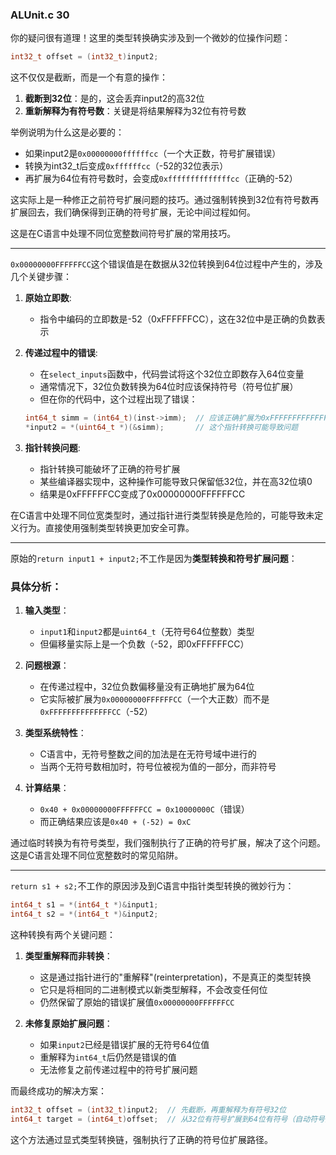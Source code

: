 ### ALUnit.c  30

你的疑问很有道理！这里的类型转换确实涉及到一个微妙的位操作问题：

```c
int32_t offset = (int32_t)input2;
```

这不仅仅是截断，而是一个有意的操作：

1. **截断到32位**：是的，这会丢弃input2的高32位
2. **重新解释为有符号数**：关键是将结果解释为32位有符号数

举例说明为什么这是必要的：
- 如果input2是`0x00000000ffffffcc`（一个大正数，符号扩展错误）
- 转换为int32_t后变成`0xffffffcc`（-52的32位表示）
- 再扩展为64位有符号数时，会变成`0xffffffffffffffcc`（正确的-52）

这实际上是一种修正之前符号扩展问题的技巧。通过强制转换到32位有符号数再扩展回去，我们确保得到正确的符号扩展，无论中间过程如何。

这是在C语言中处理不同位宽整数间符号扩展的常用技巧。

---

`0x00000000FFFFFFCC`这个错误值是在数据从32位转换到64位过程中产生的，涉及几个关键步骤：

1. **原始立即数**:
   - 指令中编码的立即数是-52（0xFFFFFFCC），这在32位中是正确的负数表示

2. **传递过程中的错误**:
   - 在`select_inputs`函数中，代码尝试将这个32位立即数存入64位变量
   - 通常情况下，32位负数转换为64位时应该保持符号（符号位扩展）
   - 但在你的代码中，这个过程出现了错误：

   ```c
   int64_t simm = (int64_t)(inst->imm);  // 应该正确扩展为0xFFFFFFFFFFFFFFCC
   *input2 = *(uint64_t *)(&simm);       // 这个指针转换可能导致问题
   ```

3. **指针转换问题**:
   - 指针转换可能破坏了正确的符号扩展
   - 某些编译器实现中，这种操作可能导致只保留低32位，并在高32位填0
   - 结果是0xFFFFFFCC变成了0x00000000FFFFFFCC

在C语言中处理不同位宽类型时，通过指针进行类型转换是危险的，可能导致未定义行为。直接使用强制类型转换更加安全可靠。

---

原始的`return input1 + input2;`不工作是因为**类型转换和符号扩展问题**：

### 具体分析：

1. **输入类型**：
   - `input1`和`input2`都是`uint64_t`（无符号64位整数）类型
   - 但偏移量实际上是一个负数（-52，即0xFFFFFFCC）

2. **问题根源**：
   - 在传递过程中，32位负数偏移量没有正确地扩展为64位
   - 它实际被扩展为`0x00000000FFFFFFCC`（一个大正数）而不是`0xFFFFFFFFFFFFFFCC`（-52）

3. **类型系统特性**：
   - C语言中，无符号整数之间的加法是在无符号域中进行的
   - 当两个无符号数相加时，符号位被视为值的一部分，而非符号

4. **计算结果**：
   - `0x40 + 0x00000000FFFFFFCC = 0x10000000C`（错误）
   - 而正确结果应该是`0x40 + (-52) = 0xC`

通过临时转换为有符号类型，我们强制执行了正确的符号扩展，解决了这个问题。这是C语言处理不同位宽整数时的常见陷阱。

---

`return s1 + s2;`不工作的原因涉及到C语言中指针类型转换的微妙行为：

```c
int64_t s1 = *(int64_t *)&input1;
int64_t s2 = *(int64_t *)&input2;
```

这种转换有两个关键问题：

1. **类型重解释而非转换**：
   - 这是通过指针进行的"重解释"(reinterpretation)，不是真正的类型转换
   - 它只是将相同的二进制模式以新类型解释，不会改变任何位
   - 仍然保留了原始的错误扩展值`0x00000000FFFFFFCC`

2. **未修复原始扩展问题**：
   - 如果`input2`已经是错误扩展的无符号64位值
   - 重解释为`int64_t`后仍然是错误的值
   - 无法修复之前传递过程中的符号扩展问题

而最终成功的解决方案：
```c
int32_t offset = (int32_t)input2;  // 先截断，再重解释为有符号32位
int64_t target = (int64_t)offset;  // 从32位有符号扩展到64位有符号（自动符号扩展）
```

这个方法通过显式类型转换链，强制执行了正确的符号位扩展路径。